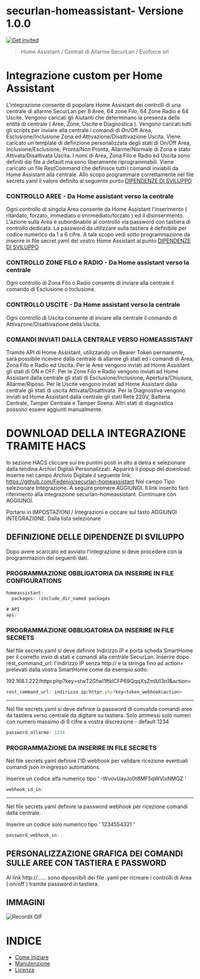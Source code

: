 # securlan-homeassistant- Versione 1.0.0
[![Get invited](https://slack.developers.italia.it/badge.svg)](https://securlan.it/supporto/)

> Home Assistant / Centrali di Allarme SecurLan / Evoforce srl

# Integrazione custom per Home Assistant
L'integrazione consente di popolare Home Assistant dei controlli di una centrale di allarme SecurLan per 8 Aree, 64 zone Filo, 64 Zone Radio e 64 Uscite.
Vengono caricati gli Aiutanti che determinano la presenza delle entità di centrale ( Aree, Zone, Uscite e Diagnostica ).
Vengono caricati tutti gli scripts per inviare alla centrale i comandi di On/Off Area, Esclusione/Inclusione Zona ed Attivazione/Disattivazione Uscita.
Viene caricato un template di definzione personalizzata degli stati di On/Off Area, Inclusione/Esclusione, Pronta/Non Pronta, Allarme/Normale di Zona e stato Attivata/Disattivata Uscita.
I nomi di Area, Zona Filo e Radio ed Uscita sono definiti dai file a default ma sono liberamente riprogrammabili.
Viene caricato un file RestCommand che definisce tutti i comandi inviabili da Home Assistant alla centrale.
Allo scopo programmare correttamente nel file secrets.yaml il valore definito al seguente punto [DIPENDENZE DI SVILUPPO](#programmazione-obbligatoria-da-inserire-in-file-secrets)

### CONTROLLO AREE - Da Home assistant verso la centrale
Ogni controllo di singola Area consente da Home Assistant l'inserimento ( ritardato, forzato, immediato o imnmediato/forzato ) ed il disinserimento.
L'azione sulla Area è subordinabile al controllo via password con tastiera di controllo dedicata.
La password da utilizzare sulla tastiera è definibile per codice numerico da 1 a 6 cifre.
A tale scopo vedi sotto programmazione da inserire in file secret.yaml del vostro Home Assistant al punto [DIPENDENZE DI SVILUPPO](#programmazione-obbligatoria-da-inserire-in-file-secrets)

### CONTROLLO ZONE FILO e RADIO - Da Home assistant verso la centrale
Ogni controllo di Zona Filo o Radio consente di inviare alla centrale il comando di Esclusione o Inclusione.

### CONTROLLO USCITE - Da Home assistant verso la centrale
Ogni controllo di Uscita consente di inviare alla centrale il comando di Attivazone/Disattivazione della Uscita.

### COMANDI INVIATI DALLA CENTRALE VERSO HOMEASSISTANT
Tramite API di Home Assistant, utilizzando un Bearer Token permanente, sarà possibile ricevere dalla centrale di allarme gli stati ed i comandi di Area, Zona Filo e Radio ed Uscita.
Per le Aree vengono inviati ad Home Assistant gli stati di ON e OFF.
Per le Zone Filo e Radio vengono inviati ad Home Assistant dalla centrale gli stati di Esclusione/Inclusione, Apertura/Chiusura, Allarme/Riposo.
Per le Uscite vengono inviati ad Home Assistant dalla centrale gli stati di uscita Attivata/Disattivata.
Per la Diagnostiva vengono inviati ad Home Assistant dalla centrale gli stati Rete 220V, Batteria Centrale, Tamper Centrale e Tamper Sirena.
Altri stati di diagnostica possono essere aggiunti manualmente.


# DOWNLOAD DELLA INTEGRAZIONE TRAMITE HACS
In sezione HACS cliccare sui tre puntini posti in alto a detra e selezionare dalla tendina Archivi Digitali Personalizzati.
Apparirà il popup del download.
Inserire nel campo Archvio Digitale il seguente link: https://github.com/Fedenig/securlan-homeassistant
Nel campo Tipo selezionare Integrazione.
A seguire premere AGGIUNGI.
Il link inserito farò riferimento alla integrazione securlan-homeassistant.
Continuare con AGGIUNGI.

Portarsi in IMPOSTAZIONI / Integrazioni e ciccare sul tasto AGGIUNGI INTEGRAZIONE.
Dalla lista selezionare 














## DEFINIZIONE DELLE DIPENDENZE DI SVILUPPO
Dopo avere scaricato ed avviato l'integrazione si deve procedere con la programmazion dei seguenti dati.

### PROGRAMMAZIONE OBBLIGATORIA DA INSERIRE IN FILE CONFIGURATIONS

```js
homeassistant:
  packages: !include_dir_named packages

# API
api:
```

### PROGRAMMAZIONE OBBLIGATORIA DA INSERIRE IN FILE SECRETS

Nel file secrets.yaml si deve definire Indirizzo IP e porta scheda SmartHome per il corretto invio di stati e comandi alla centrale SecurLan.
Inserire dopo  rest_command_url:  l'indirizzo IP senza http:// e la stringa fino ad action=  prelevati dalla vostra SmartHome come da esempio sotto:

192.168.1.222/httpr.php?key=stwT2Gfwl1ftklCFP69QqqXsZmlUI3n1&action=

```js
rest_command_url: indirizzo ip/httpr.php?key=token_webhook&action=
```

--------------------------------------------------

Nel file secrets.yaml si deve definire la password di convalida comandi aree da tastiera verso centrale da digitare su tastiera.
Solo ammessi solo numeri con numero massimo di 6 cifre a vostra discrezione - default 1234

```js
password_allarme: 1234
```

### PROGRAMMAZIONE DA INSERIRE IN FILE SECRETS

Nel file secrets.yaml definire l'ID webhook per validare ricezione eventuali comandi json in ingresso automations.

Inserire un codice alfa numerico tipo ' -WvovUayJo0t8MF5qWVIxNMGZ '

```js
webhook_id_in:
```

---------------------------------------------------

Nel file secrets.yaml definire la password webhook per ricezione comandi dalla centrale.

Inserire un codice solo numerico tipo ' 1234554321 '

```js
password_webhook_in: 
```




## PERSONALIZZAZIONE GRAFICA DEI COMANDI SULLE AREE CON TASTIERA E PASSWORD
Al link http://......   sono diposnibili dei file .yaml per ricreare i controlli di Area ( on/off ) tramite password in tastiera.


## IMMAGINI

![Recordit GIF](http://g.recordit.co/iLN6A0vSD8.gif)


# INDICE

- [Come iniziare](#come-iniziare)
- [Manutenzione](#manutenzione)
- [Licenza](#licenza)



